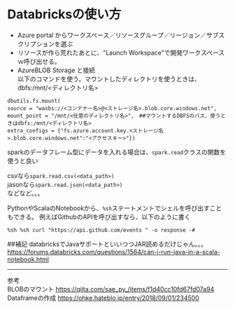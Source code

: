 # Databricksの使い方
 - Azure portal からワークスペース／リソースグループ／リージョン／サブスクリプションを選ぶ
 - リソースが作ら荒れたあとに、"Launch Workspace"で開発ワークスペースｗ呼び出せる。
 - AzureBLOB Storage と接続  
 以下のコマンドを使う。マウントしたディレクトリを使うときは、dbfs:/mnt/<ディレクトリ名>

  ```
  dbutils.fs.mount(
  source = "wasbs://<コンテナー名>@<ストレージ名>.blob.core.windows.net",
  mount_point = "/mnt/<任意のディレクトリ名>",　##マウントするDBFSのパス、使うときはdbfs:/mnt/<ディレクトリ名>
  extra_configs = {"fs.azure.account.key.<ストレージ名>.blob.core.windows.net":"<アクセスキー>"})
  ```
  
  sparkのデータフレーム型にデータを入れる場合は、`spark.read`クラスの関数を使うと良い
  
  csvなら`spark.read.csv(<data_path>)`  
  jasonなら`spark.read.json(<data_path>)`  
  などなど。。。
  
PythonやScalaのNotebookから、`%sh`ステートメントでシェルを呼び出すこともできる。
例えばGithubのAPIを呼び出すなら、以下のように書く
```
%sh %sh curl "https://api.github.com/events " -o response -#
```

##補記
databricksでJavaサポートといいつつJAR読めるだけじゃん。。。  
https://forums.databricks.com/questions/1564/can-i-run-java-in-a-scala-notebook.html


---  
参考  
 BLOBのマウント
  https://qiita.com/sae_py_/items/f1d40cc10fd67fd07a94
 Dataframeの作成
  https://ohke.hateblo.jp/entry/2018/09/01/234500

